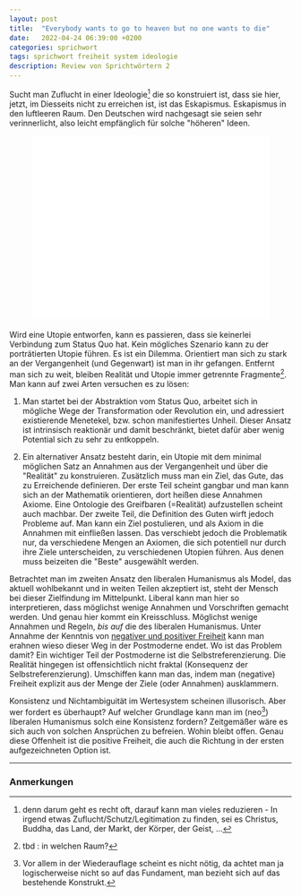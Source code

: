 ```yaml
---
layout: post
title:  "Everybody wants to go to heaven but no one wants to die"
date:   2022-04-24 06:39:00 +0200
categories: sprichwort
tags: sprichwort freiheit system ideologie
description: Review von Sprichtwörtern 2 
---
```


Sucht man Zuflucht in einer Ideologie[^1] die so konstruiert ist, dass sie hier, jetzt, im Diesseits nicht zu erreichen ist, ist das Eskapismus. Eskapismus in den luftleeren Raum. Den Deutschen wird nachgesagt sie seien sehr verinnerlicht, also leicht empfänglich für solche "höheren" Ideen. 

<figure>
  <img class="marginauto" src='/assets/images/heaven.png' width="450" style="background:none ; border:none; box-shadow:none"/>
  <figcaption>
</figcaption>
</figure> 

<style>
.marginauto {
    margin: 10px auto 20px;
    display: block;
}
figcaption {
  text-align: center;
}
</style>

Wird eine Utopie entworfen, kann es passieren, dass sie keinerlei Verbindung zum Status Quo hat. Kein mögliches Szenario kann zu der porträtierten Utopie führen. Es ist ein Dilemma. Orientiert man sich zu stark an der Vergangenheit (und Gegenwart) ist man in ihr gefangen. Entfernt man sich zu weit, bleiben Realität und Utopie immer getrennte Fragmente[^2]. Man kann auf zwei Arten versuchen es zu lösen: 

1. Man startet bei der Abstraktion vom Status Quo, arbeitet sich in mögliche Wege der Transformation oder Revolution ein, und adressiert existierende Menetekel, bzw. schon manifestiertes Unheil. Dieser Ansatz ist intrinsisch reaktionär und damit beschränkt, bietet dafür aber wenig Potential sich zu sehr zu entkoppeln.

2. Ein alternativer Ansatz besteht darin, ein Utopie mit dem minimal möglichen Satz an Annahmen aus der Vergangenheit und über die "Realität" zu konstruieren. Zusätzlich muss man ein Ziel, das Gute, das zu Erreichende definieren. Der erste Teil scheint gangbar und man kann sich an der Mathematik orientieren, dort heißen diese Annahmen Axiome. Eine Ontologie des Greifbaren (=Realität) aufzustellen scheint auch machbar. Der zweite Teil, die Definition des Guten wirft jedoch Probleme auf. Man kann ein Ziel postulieren, und als Axiom in die Annahmen mit einfließen lassen. Das verschiebt jedoch die Problematik nur, da verschiedene Mengen an Axiomen, die sich potentiell nur durch ihre Ziele unterscheiden, zu verschiedenen Utopien führen. Aus denen muss beizeiten die "Beste" ausgewählt werden. 

Betrachtet man im zweiten Ansatz den liberalen Humanismus als Model, das aktuell wohlbekannt und in weiten Teilen akzeptiert ist, steht der Mensch bei dieser Zielfindung im Mittelpunkt. Liberal kann man hier so interpretieren, dass möglichst wenige Annahmen und Vorschriften gemacht werden. Und genau hier kommt ein Kreisschluss. Möglichst wenige Annahmen und Regeln, *bis auf* die des liberalen Humanismus. Unter Annahme der Kenntnis von [negativer und positiver Freiheit](https://takuan.de/freiheit) kann man erahnen wieso dieser Weg in der Postmoderne endet. Wo ist das Problem damit? Ein wichtiger Teil der Postmoderne ist die Selbstreferenzierung. Die Realität hingegen ist offensichtlich nicht fraktal (Konsequenz der Selbstreferenzierung). Umschiffen kann man das, indem man (negative) Freiheit explizit aus der Menge der Ziele (oder Annahmen) ausklammern.

[^1]: denn darum geht es recht oft, darauf kann man vieles reduzieren - In irgend etwas Zuflucht/Schutz/Legitimation zu finden, sei es Christus, Buddha, das Land, der Markt, der Körper, der Geist, ...

[^2]: tbd : in welchen Raum?

Konsistenz und Nichtambiguität im Wertesystem scheinen illusorisch. Aber wer fordert es überhaupt? Auf welcher Grundlage kann man im (neo[^3]) liberalen Humanismus solch eine Konsistenz fordern? Zeitgemäßer wäre es sich auch von solchen Ansprüchen zu befreien. Wohin bleibt offen. Genau diese Offenheit ist die positive Freiheit, die auch die Richtung in der ersten aufgezeichneten Option ist. 

[^3]: Vor allem in der Wiederauflage scheint es nicht nötig, da achtet man ja logischerweise nicht so auf das Fundament, man bezieht sich auf das bestehende Konstrukt.

------------------------
### Anmerkungen

